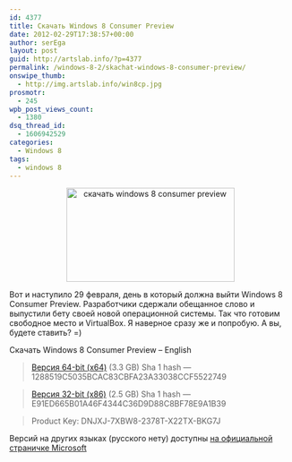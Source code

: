 ```yaml
---
id: 4377
title: Скачать Windows 8 Consumer Preview
date: 2012-02-29T17:38:57+00:00
author: serEga
layout: post
guid: http://artslab.info/?p=4377
permalink: /windows-8-2/skachat-windows-8-consumer-preview/
onswipe_thumb:
  - http://img.artslab.info/win8cp.jpg
prosmotr:
  - 245
wpb_post_views_count:
  - 1380
dsq_thread_id:
  - 1606942529
categories:
  - Windows 8
tags:
  - windows 8
---
```

<center>
  <a href="http://img.artslab.info/win8cp.jpg"><img src="http://img.artslab.info/win8cp-300x168.jpg" alt="скачать windows 8 consumer preview" title="win8cp" width="300" height="168" class="aligncenter size-medium wp-image-4379" srcset="http://img.artslab.info/win8cp-300x168.jpg 300w, http://img.artslab.info/win8cp.jpg 600w" sizes="(max-width: 300px) 100vw, 300px" /></a>
</center>

Вот и наступило 29 февраля, день в который должна выйти Windows 8 Consumer Preview. Разработчики сдержали обещанное слово и выпустили бету своей новой операционной системы. Так что готовим свободное место и VirtualBox. Я наверное сразу же и попробую. А вы, будете ставить? =)

Скачать Windows 8 Consumer Preview &#8211; English

> [Версия 64-bit (x64)](http://iso.esd.microsoft.com/WCPDL/BD1B8A49393E30CC9C4E5C88457D73E964F1F3B18/Windows8-ConsumerPreview-64bit-English.iso) (3.3 GB) Sha 1 hash — 1288519C5035BCAC83CBFA23A33038CCF5522749
  
> [Версия 32-bit (x86)](http://iso.esd.microsoft.com/WCPDL/BD1B8A49393E30CC9C4E5C88457D73E964F1F3B18/Windows8-ConsumerPreview-32bit-English.iso) (2.5 GB) Sha 1 hash — E91ED665B01A46F4344C36D9D88C8BF78E9A1B39
  
> Product Key: DNJXJ-7XBW8-2378T-X22TX-BKG7J

Версий на других языках (русского нету) доступны [на официальной страничке Microsoft](http://windows.microsoft.com/en-US/windows-8/iso)